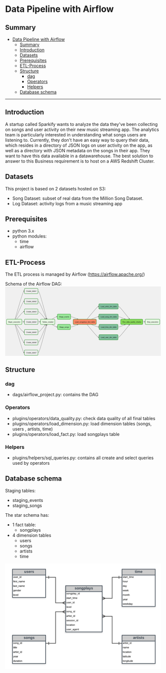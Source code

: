 # Data Pipeline with Airflow

## Summary

- [Data Pipeline with Airflow](#data-pipeline-with-airflow)
  - [Summary](#summary)
  - [Introduction](#introduction)
  - [Datasets](#datasets)
  - [Prerequisites](#prerequisites)
  - [ETL-Process](#etl-process)
  - [Structure](#structure)
    - [dag](#dag)
    - [Operators](#operators)
    - [Helpers](#helpers)
  - [Database schema](#database-schema)

--------------------------------------------

## Introduction

A startup called Sparkify wants to analyze the data they've been collecting on songs and user activity on their new music streaming app. The analytics team is particularly interested in understanding what songs users are listening to. Currently, they don't have an easy way to query their data, which resides in a directory of JSON logs on user activity on the app, as well as a directory with JSON metadata on the songs in their app.
They want to have this data available in a datawarehouse. The best solution to answer to this Business requirement is to host on a AWS Redshift Cluster.

## Datasets

This project is based on 2 datasets hosted on S3:

- Song Dataset: subset of real data from the Million Song Dataset.
- Log Dataset: activity logs from a music streaming app

## Prerequisites

- python 3.x
- python modules:
  - time
  - airflow

## ETL-Process

The ETL process is managed by Airflow (<https://airflow.apache.org/>)

Schema of the Airflow DAG:
![DAG](images/dag.png?raw=true)

## Structure

### dag

- dags/airflow_project.py: contains the DAG

### Operators

- plugins/operators/data_quality.py: check data quality of all final tables
- plugins/operators/load_dimension.py: load dimension tables (songs, users , artists, time)
- plugins/operators/load_fact.py: load songplays table

### Helpers

- plugins/helpers/sql_queries.py: contains all create and select queries used by operators

## Database schema

Staging tables:

- staging_events
- staging_songs

The star schema has:

- 1 fact table:
  - songplays
- 4 dimension tables
  - users
  - songs
  - artists
  - time

![Sparkify ERD](images/sparkify_erd.png?raw=true)
